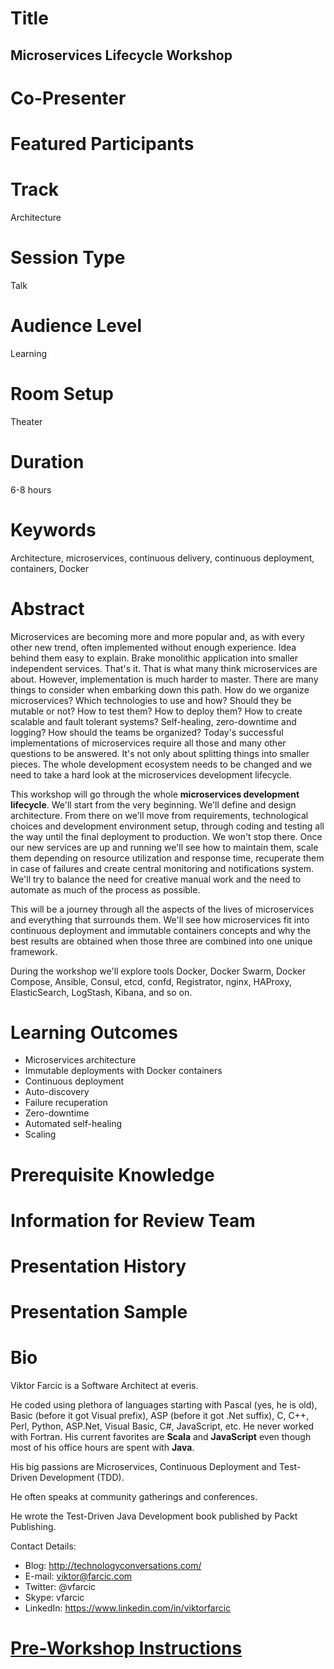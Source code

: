 Title
=====

Microservices Lifecycle Workshop
--------------------------------

Co-Presenter
============

Featured Participants
=====================

Track
=====

Architecture

Session Type
============

Talk

Audience Level
==============

Learning

Room Setup
==========

Theater

Duration
========

6-8 hours

Keywords
========

Architecture, microservices, continuous delivery, continuous deployment, containers, Docker

Abstract
========

Microservices are becoming more and more popular and, as with every other new trend, often implemented without enough experience. Idea behind them easy to explain. Brake monolithic application into smaller independent services. That's it. That is what many think microservices are about. However, implementation is much harder to master. There are many things to consider when embarking down this path. How do we organize microservices? Which technologies to use and how? Should they be mutable or not? How to test them? How to deploy them? How to create scalable and fault tolerant systems? Self-healing, zero-downtime and logging? How should the teams be organized? Today's successful implementations of microservices require all those and many other questions to be answered. It's not only about splitting things into smaller pieces. The whole development ecosystem needs to be changed and we need to take a hard look at the microservices development lifecycle.

This workshop will go through the whole **microservices development lifecycle**. We'll start from the very beginning. We'll define and design architecture. From there on we'll move from requirements, technological choices and development environment setup, through coding and testing all the way until the final deployment to production. We won't stop there. Once our new services are up and running we'll see how to maintain them, scale them depending on resource utilization and response time, recuperate them in case of failures and create central monitoring and notifications system. We'll try to balance the need for creative manual work and the need to automate as much of the process as possible.

This will be a journey through all the aspects of the lives of microservices and everything that surrounds them. We'll see how microservices fit into continuous deployment and immutable containers concepts and why the best results are obtained when those three are combined into one unique framework.

During the workshop we'll explore tools Docker, Docker Swarm, Docker Compose, Ansible, Consul, etcd, confd, Registrator, nginx, HAProxy, ElasticSearch, LogStash, Kibana, and so on.

Learning Outcomes
=================

* Microservices architecture
* Immutable deployments with Docker containers
* Continuous deployment
* Auto-discovery
* Failure recuperation
* Zero-downtime
* Automated self-healing
* Scaling

Prerequisite Knowledge
======================

Information for Review Team
===========================

Presentation History
====================

Presentation Sample
===================

Bio
===

Viktor Farcic is a Software Architect at everis.

He coded using plethora of languages starting with Pascal (yes, he is old), Basic (before it got Visual prefix), ASP (before it got .Net suffix), C, C++, Perl, Python, ASP.Net, Visual Basic, C#, JavaScript, etc. He never worked with Fortran. His current favorites are **Scala** and **JavaScript** even though most of his office hours are spent with **Java**.

His big passions are Microservices, Continuous Deployment and Test-Driven Development (TDD).

He often speaks at community gatherings and conferences.

He wrote the Test-Driven Java Development book published by Packt Publishing.

Contact Details:

* Blog: http://technologyconversations.com/
* E-mail: viktor@farcic.com
* Twitter: @vfarcic
* Skype: vfarcic
* LinkedIn: https://www.linkedin.com/in/viktorfarcic

[Pre-Workshop Instructions](instructions.md)
=========================
